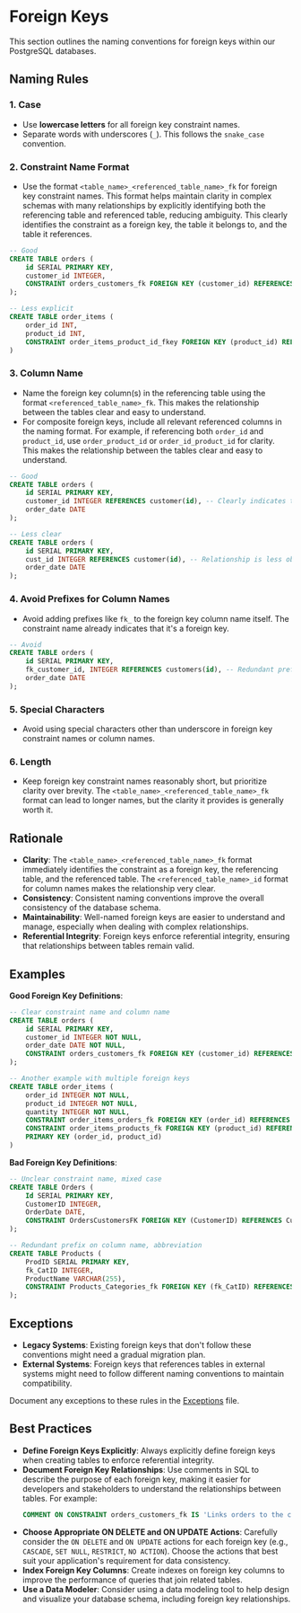 # Foreign Keys

This section outlines the naming conventions for foreign keys within our PostgreSQL databases.

## Naming Rules

### 1. Case

- Use **lowercase letters** for all foreign key constraint names.
- Separate words with underscores (`_`). This follows the `snake_case` convention.

### 2. Constraint Name Format

- Use the format `<table_name>_<referenced_table_name>_fk` for foreign key constraint names. This format helps maintain clarity in complex schemas with many relationships by explicitly identifying both the referencing table and referenced table, reducing ambiguity. This clearly identifies the constraint as a foreign key, the table it belongs to, and the table it references.

```sql
-- Good
CREATE TABLE orders (
    id SERIAL PRIMARY KEY,
    customer_id INTEGER,
    CONSTRAINT orders_customers_fk FOREIGN KEY (customer_id) REFERENCES customers(id)
);

-- Less explicit
CREATE TABLE order_items (
    order_id INT,
    product_id INT,
    CONSTRAINT order_items_product_id_fkey FOREIGN KEY (product_id) REFERENCES products(id) -- Not immediately clear which tables are invovled
)
```

### 3. Column Name

- Name the foreign key column(s) in the referencing table using the format `<referenced_table_name>_fk`. This makes the relationship between the tables clear and easy to understand.
- For composite foreign keys, include all relevant referenced columns in the naming format. For example, if referencing both `order_id` and `product_id`, use `order_product_id` or `order_id_product_id` for clarity. This makes the relationship between the tables clear and easy to understand.

```sql
-- Good
CREATE TABLE orders (
    id SERIAL PRIMARY KEY,
    customer_id INTEGER REFERENCES customer(id), -- Clearly indicates the relationship
    order_date DATE
);

-- Less clear
CREATE TABLE orders (
    id SERIAL PRIMARY KEY,
    cust_id INTEGER REFERENCES customer(id), -- Relationship is less obvious
    order_date DATE
);
```

### 4. Avoid Prefixes for Column Names

- Avoid adding prefixes like `fk_` to the foreign key column name itself. The constraint name already indicates that it's a foreign key.

```sql
-- Avoid
CREATE TABLE orders (
    id SERIAL PRIMARY KEY,
    fk_customer_id, INTEGER REFERENCES customers(id), -- Redundant prefix
    order_date DATE
);
```

### 5. Special Characters

- Avoid using special characters other than underscore in foreign key constraint names or column names.

### 6. Length

- Keep foreign key constraint names reasonably short, but prioritize clarity over brevity. The `<table_name>_<referenced_table_name>_fk` format can lead to longer names, but the clarity it provides is generally worth it.

## Rationale

- **Clarity**: The `<table_name>_<referenced_table_name>_fk` format immediately identifies the constraint as a foreign key, the referencing table, and the referenced table. The `<referenced_table_name>_id` format for column names makes the relationship very clear.
- **Consistency**: Consistent naming conventions improve the overall consistency of the database schema.
- **Maintainability**: Well-named foreign keys are easier to understand and manage, especially when dealing with complex relationships.
- **Referential Integrity**: Foreign keys enforce referential integrity, ensuring that relationships between tables remain valid.

## Examples

**Good Foreign Key Definitions**:

```sql
-- Clear constraint name and column name
CREATE TABLE orders (
    id SERIAL PRIMARY KEY,
    customer_id INTEGER NOT NULL,
    order_date DATE NOT NULL,
    CONSTRAINT orders_customers_fk FOREIGN KEY (customer_id) REFERENCES customers(id)
);

-- Another example with multiple foreign keys
CREATE TABLE order_items (
    order_id INTEGER NOT NULL,
    product_id INTEGER NOT NULL,
    quantity INTEGER NOT NULL,
    CONSTRAINT order_items_orders_fk FOREIGN KEY (order_id) REFERENCES orders(id),
    CONSTRAINT order_items_products_fk FOREIGN KEY (product_id) REFERENCES products(id),
    PRIMARY KEY (order_id, product_id)
)
```

**Bad Foreign Key Definitions**:

```sql
-- Unclear constraint name, mixed case
CREATE TABLE Orders (
    Id SERIAL PRIMARY KEY,
    CustomerID INTEGER,
    OrderDate DATE,
    CONSTRAINT OrdersCustomersFK FOREIGN KEY (CustomerID) REFERENCES Customers(Id)
);

-- Redundant prefix on column name, abbreviation
CREATE TABLE Products (
    ProdID SERIAL PRIMARY KEY,
    fk_CatID INTEGER,
    ProductName VARCHAR(255),
    CONSTRAINT Products_Categories_fk FOREIGN KEY (fk_CatID) REFERENCES Categories(CatID)
);
```

## Exceptions

- **Legacy Systems**: Existing foreign keys that don't follow these conventions might need a gradual migration plan.
- **External Systems**: Foreign keys that references tables in external systems might need to follow different naming conventions to maintain compatibility.

Document any exceptions to these rules in the [Exceptions](exceptions.md) file.

## Best Practices

- **Define Foreign Keys Explicitly**: Always explicitly define foreign keys when creating tables to enforce referential integrity.
- **Document Foreign Key Relationships**: Use comments in SQL to describe the purpose of each foreign key, making it easier for developers and stakeholders to understand the relationships between tables. For example:
  ```sql
  COMMENT ON CONSTRAINT orders_customers_fk IS 'Links orders to the customers table by customer id'
  ```
- **Choose Appropriate ON DELETE and ON UPDATE Actions**: Carefully consider the `ON DELETE` and `ON UPDATE` actions for each foreign key (e.g., `CASCADE`, `SET NULL`, `RESTRICT`, `NO ACTION`). Choose the actions that best suit your application's requirement for data consistency.
- **Index Foreign Key Columns**: Create indexes on foreign key columns to improve the performance of queries that join related tables.
- **Use a Data Modeler**: Consider using a data modeling tool to help design and visualize your database schema, including foreign key relationships.

